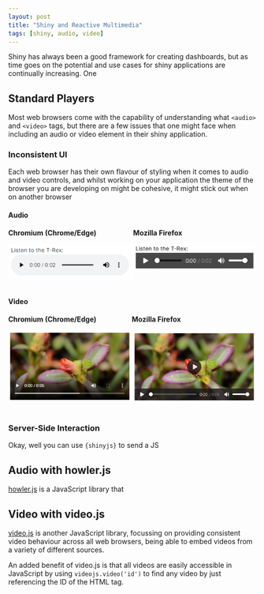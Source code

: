 ```yaml
---
layout: post
title: "Shiny and Reactive Multimedia"
tags: [shiny, audio, video]
---
```


Shiny has always been a good framework for creating dashboards, but as time goes on the potential and use cases for shiny applications are continually increasing. One

## Standard Players

Most web browsers come with the capability of understanding what `<audio>` and `<video>` tags, but there are a few issues that one might face when including an audio or video element in their shiny application.

### Inconsistent UI

Each web browser has their own flavour of styling when it comes to audio and video controls, and whilst working on your application the theme of the browser you are developing on might be cohesive, it might stick out when on another browser

#### Audio

<section style="display: flex; font-weight: 700;">
<div>
<div>
Chromium (Chrome/Edge)
</div>

![UI of an audio tag on Chromium web browser](/assets/img/blog/shiny-multimedia/chrome-audio.png)

</div>
<div>
<div>
Mozilla Firefox
</div>

![UI of an audio tag on Mozilla Firefox web browser](/assets/img/blog/shiny-multimedia/mozilla-audio.png)

</div>
</section>

#### Video

<section style="display: flex; font-weight: 700;">

<div>
<div>
Chromium (Chrome/Edge)
</div>

![UI of a video tag on Chromium web browser](/assets/img/blog/shiny-multimedia/chrome-video.png)

</div>
<div>
<div>
Mozilla Firefox
</div>

![UI of a video tag on Mozilla Firefox web browser](/assets/img/blog/shiny-multimedia/mozilla-video.png)

</div>
</section>

### Server-Side Interaction

Okay, well you can use `{shinyjs}` to send a JS

## Audio with howler.js

[howler.js](https://howlerjs.com/) is a JavaScript library that

## Video with video.js

[video.js](https://videojs.com/) is another JavaScript library, focussing on providing consistent video behaviour across all web browsers, being able to embed videos from a variety of different sources.

An added benefit of video.js is that all videos are easily accessible in JavaScript by using `videojs.video('id')` to find any video by just referencing the ID of the HTML tag.
